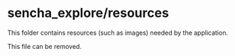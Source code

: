 # sencha_explore/resources

This folder contains resources (such as images) needed by the application. 

This file can be removed.
